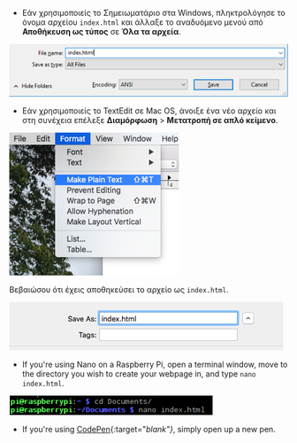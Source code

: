  -  Εάν χρησιμοποιείς το Σημειωματάριο στα Windows, πληκτρολόγησε το όνομα αρχείου `index.html` και άλλαξε το αναδυόμενο μενού από **Αποθήκευση ως τύπος** σε **Όλα τα αρχεία**.

  ![Αποθήκευση ως HTML με τη χρήση του Σημειωματάριου](images/save-as-html-notepad.png)

 - Εάν χρησιμοποιείς το TextEdit σε Mac OS, άνοιξε ένα νέο αρχείο και στη συνέχεια επέλεξε **Διαμόρφωση** > **Μετατροπή σε απλό κείμενο**.

  ![Mac make plain text](images/mac-make-plaintext.png)

  Βεβαιώσου ότι έχεις αποθηκεύσει το αρχείο ως `index.html`.

  ![Αποθήκευση ως HTML σε Mac](images/mac-name-file.png)

 - If you're using Nano on a Raspberry Pi, open a terminal window, move to the directory you wish to create your webpage in, and type `nano index.html`.

  ![Nano creating HTML](images/pi-html-nano.png)

 - If you're using [CodePen](http://codepen.io){:target="_blank"}_, simply open up a new pen.
